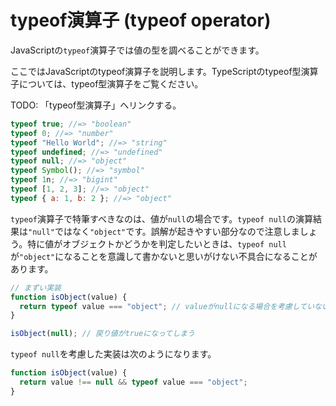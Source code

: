 # typeof演算子 \(typeof operator\)

JavaScriptの`typeof`演算子では値の型を調べることができます。

ここではJavaScriptのtypeof演算子を説明します。TypeScriptのtypeof型演算子については、typeof型演算子をご覧ください。

TODO: 「typeof型演算子」へリンクする。

```javascript
typeof true; //=> "boolean"
typeof 0; //=> "number"
typeof "Hello World"; //=> "string"
typeof undefined; //=> "undefined"
typeof null; //=> "object"
typeof Symbol(); //=> "symbol"
typeof 1n; //=> "bigint"
typeof [1, 2, 3]; //=> "object"
typeof { a: 1, b: 2 }; //=> "object"
```

`typeof`演算子で特筆すべきなのは、値が`null`の場合です。`typeof null`の演算結果は`"null"`ではなく`"object"`です。誤解が起きやすい部分なので注意しましょう。特に値がオブジェクトかどうかを判定したいときは、`typeof null`が`"object"`になることを意識して書かないと思いがけない不具合になることがあります。

```javascript
// まずい実装
function isObject(value) {
  return typeof value === "object"; // valueがnullになる場合を考慮していない
}

isObject(null); // 戻り値がtrueになってしまう
```

`typeof null`を考慮した実装は次のようになります。

```javascript
function isObject(value) {
  return value !== null && typeof value === "object";
}
```

